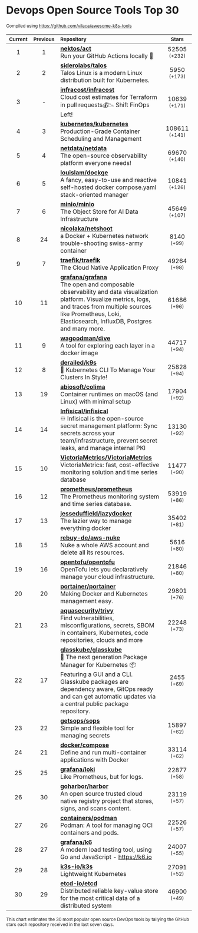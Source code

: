 # Devops Open Source Tools Top 30
<sup>Compiled using https://github.com/vilaca/awesome-k8s-tools</sup>
<div align="center">

|<sub>Current</sub>|<sub>Previous</sub>|<sub>Repository</sub>|<sub>Stars</sub>|
|:---:|:---:|:---|:---:|
|1|1|[**nektos/act**](https://github.com/nektos/act)<br/>Run your GitHub Actions locally 🚀|52505 <sup>(+232)</sup>|
|2|2|[**siderolabs/talos**](https://github.com/siderolabs/talos)<br/>Talos Linux is a modern Linux distribution built for Kubernetes.|5950 <sup>(+173)</sup>|
|3|-|[**infracost/infracost**](https://github.com/infracost/infracost)<br/>Cloud cost estimates for Terraform in pull requests💰📉 Shift FinOps Left!|10639 <sup>(+171)</sup>|
|4|3|[**kubernetes/kubernetes**](https://github.com/kubernetes/kubernetes)<br/>Production-Grade Container Scheduling and Management|108611 <sup>(+141)</sup>|
|5|4|[**netdata/netdata**](https://github.com/netdata/netdata)<br/>The open-source observability platform everyone needs!|69670 <sup>(+140)</sup>|
|6|5|[**louislam/dockge**](https://github.com/louislam/dockge)<br/>A fancy, easy-to-use and reactive self-hosted docker compose.yaml stack-oriented manager|10841 <sup>(+126)</sup>|
|7|6|[**minio/minio**](https://github.com/minio/minio)<br/>The Object Store for AI Data Infrastructure|45649 <sup>(+107)</sup>|
|8|24|[**nicolaka/netshoot**](https://github.com/nicolaka/netshoot)<br/>a Docker + Kubernetes network trouble-shooting swiss-army container|8140 <sup>(+99)</sup>|
|9|7|[**traefik/traefik**](https://github.com/traefik/traefik)<br/>The Cloud Native Application Proxy|49264 <sup>(+98)</sup>|
|10|11|[**grafana/grafana**](https://github.com/grafana/grafana)<br/>The open and composable observability and data visualization platform. Visualize metrics, logs, and traces from multiple sources like Prometheus, Loki, Elasticsearch, InfluxDB, Postgres and many more. |61686 <sup>(+96)</sup>|
|11|9|[**wagoodman/dive**](https://github.com/wagoodman/dive)<br/>A tool for exploring each layer in a docker image|44717 <sup>(+94)</sup>|
|12|8|[**derailed/k9s**](https://github.com/derailed/k9s)<br/>🐶 Kubernetes CLI To Manage Your Clusters In Style!|25828 <sup>(+94)</sup>|
|13|19|[**abiosoft/colima**](https://github.com/abiosoft/colima)<br/>Container runtimes on macOS (and Linux) with minimal setup|17904 <sup>(+92)</sup>|
|14|14|[**Infisical/infisical**](https://github.com/Infisical/infisical)<br/>♾ Infisical is the open-source secret management platform: Sync secrets across your team/infrastructure, prevent secret leaks, and manage internal PKI|13130 <sup>(+92)</sup>|
|15|10|[**VictoriaMetrics/VictoriaMetrics**](https://github.com/VictoriaMetrics/VictoriaMetrics)<br/>VictoriaMetrics: fast, cost-effective monitoring solution and time series database|11477 <sup>(+90)</sup>|
|16|12|[**prometheus/prometheus**](https://github.com/prometheus/prometheus)<br/>The Prometheus monitoring system and time series database.|53919 <sup>(+86)</sup>|
|17|13|[**jesseduffield/lazydocker**](https://github.com/jesseduffield/lazydocker)<br/>The lazier way to manage everything docker|35402 <sup>(+81)</sup>|
|18|15|[**rebuy-de/aws-nuke**](https://github.com/rebuy-de/aws-nuke)<br/>Nuke a whole AWS account and delete all its resources.|5616 <sup>(+80)</sup>|
|19|16|[**opentofu/opentofu**](https://github.com/opentofu/opentofu)<br/>OpenTofu lets you declaratively manage your cloud infrastructure.|21846 <sup>(+80)</sup>|
|20|20|[**portainer/portainer**](https://github.com/portainer/portainer)<br/>Making Docker and Kubernetes management easy.|29801 <sup>(+76)</sup>|
|21|23|[**aquasecurity/trivy**](https://github.com/aquasecurity/trivy)<br/>Find vulnerabilities, misconfigurations, secrets, SBOM in containers, Kubernetes, code repositories, clouds and more|22248 <sup>(+73)</sup>|
|22|17|[**glasskube/glasskube**](https://github.com/glasskube/glasskube)<br/>🧊 The next generation Package Manager for Kubernetes 📦 Featuring a GUI and a CLI. Glasskube packages are dependency aware, GitOps ready and can get automatic updates via a central public package repository.|2455 <sup>(+69)</sup>|
|23|22|[**getsops/sops**](https://github.com/getsops/sops)<br/>Simple and flexible tool for managing secrets|15897 <sup>(+62)</sup>|
|24|21|[**docker/compose**](https://github.com/docker/compose)<br/>Define and run multi-container applications with Docker|33114 <sup>(+62)</sup>|
|25|25|[**grafana/loki**](https://github.com/grafana/loki)<br/>Like Prometheus, but for logs.|22877 <sup>(+58)</sup>|
|26|30|[**goharbor/harbor**](https://github.com/goharbor/harbor)<br/>An open source trusted cloud native registry project that stores, signs, and scans content.|23119 <sup>(+57)</sup>|
|27|26|[**containers/podman**](https://github.com/containers/podman)<br/>Podman: A tool for managing OCI containers and pods.|22526 <sup>(+57)</sup>|
|28|27|[**grafana/k6**](https://github.com/grafana/k6)<br/>A modern load testing tool, using Go and JavaScript - https://k6.io|24007 <sup>(+55)</sup>|
|29|28|[**k3s-io/k3s**](https://github.com/k3s-io/k3s)<br/>Lightweight Kubernetes|27091 <sup>(+52)</sup>|
|30|29|[**etcd-io/etcd**](https://github.com/etcd-io/etcd)<br/>Distributed reliable key-value store for the most critical data of a distributed system|46900 <sup>(+49)</sup>|


</div>

<sub>This chart estimates the 30 most popular open source DevOps tools by tallying the GitHub stars each repository received in the last seven days.</sub>
